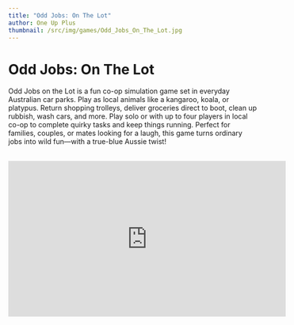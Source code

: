```yaml
---
title: "Odd Jobs: On The Lot"
author: One Up Plus
thumbnail: /src/img/games/Odd_Jobs_On_The_Lot.jpg
---
```


# Odd Jobs: On The Lot

Odd Jobs on the Lot is a fun co-op simulation game set in everyday Australian car parks. Play as local animals like a kangaroo, koala, or platypus. Return shopping trolleys, deliver groceries direct to boot, clean up rubbish, wash cars, and more. Play solo or with up to four players in local co-op to complete quirky tasks and keep things running. Perfect for families, couples, or mates looking for a laugh, this game turns ordinary jobs into wild fun—with a true-blue Aussie twist!

<br>
<iframe width="560" height="315" src="https://www.youtube.com/embed/XiY0DAwUVoM" frameborder="0" allowfullscreen></iframe>

